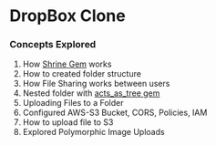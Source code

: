 # DropBox Clone

### Concepts Explored

1. How [Shrine Gem](https://github.com/janko-m/shrine) works
2. How to created folder structure
3. How File Sharing works between users
4. Nested folder with [acts_as_tree gem](https://github.com/amerine/acts_as_tree)
5. Uploading Files to a Folder
6. Configured AWS-S3 Bucket, CORS, Policies, IAM
7. How to upload file to S3
8. Explored Polymorphic Image Uploads